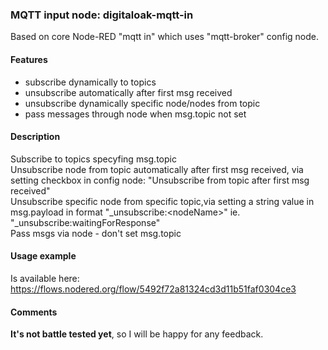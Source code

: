 ### MQTT input node: digitaloak-mqtt-in
Based on core Node-RED "mqtt in" which uses "mqtt-broker" config node.

#### Features
- subscribe dynamically to topics  
- unsubscribe automatically after first msg received  
- unsubscribe dynamically specific node/nodes from topic  
- pass messages through node when msg.topic not set  

#### Description
Subscribe to topics specyfing msg.topic  
Unsubscribe node from topic automatically after first msg received, via setting checkbox in config node: "Unsubscribe from topic after first msg received"  
Unsubscribe specific node from specific topic,via setting a string value in msg.payload in format "_unsubscribe:\<nodeName>" ie. "_unsubscribe:waitingForResponse"  
Pass msgs via node - don't set msg.topic  

#### Usage example
Is available here: https://flows.nodered.org/flow/5492f72a81324cd3d11b51faf0304ce3

#### Comments
<b>It's not battle tested yet</b>, so I will be happy for any feedback.

